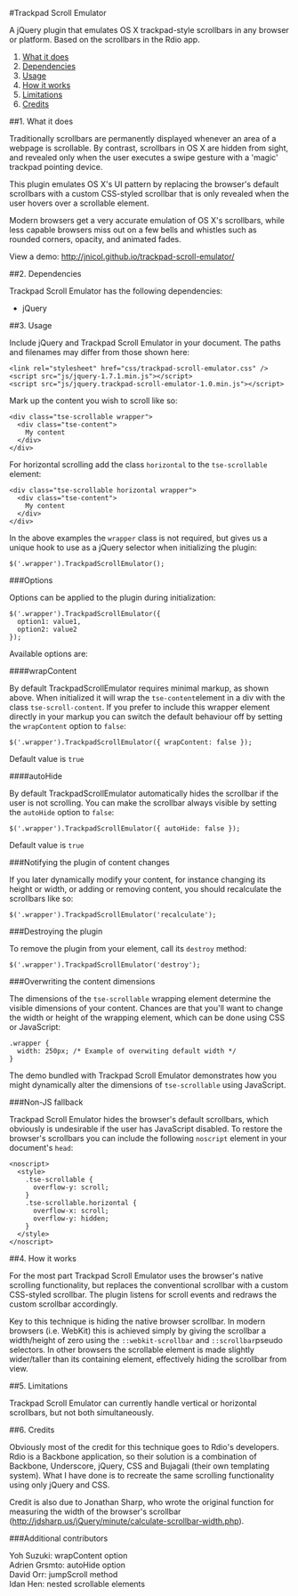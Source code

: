 #Trackpad Scroll Emulator

A jQuery plugin that emulates OS X trackpad-style scrollbars in any browser or platform. Based on the scrollbars in the Rdio app.

1. [What it does](#1-what-it-does)
2. [Dependencies](#2-dependencies)
3. [Usage](#3-usage)
4. [How it works](#4-how-it-works)
5. [Limitations](#5-limitations)
6. [Credits](#6-credits)

##1. What it does

Traditionally scrollbars are permanently displayed whenever an area of a webpage is scrollable. By contrast, scrollbars in OS X are hidden from sight, and revealed only when the user executes a swipe gesture with a 'magic' trackpad pointing device.

This plugin emulates OS X's UI pattern by replacing the browser's default scrollbars with a custom CSS-styled scrollbar that is only revealed when the user hovers over a scrollable element.

Modern browsers get a very accurate emulation of OS X's scrollbars, while less capable browsers miss out on a few bells and whistles such as rounded corners, opacity, and animated fades.

View a demo: http://jnicol.github.io/trackpad-scroll-emulator/

##2. Dependencies

Trackpad Scroll Emulator has the following dependencies:

- jQuery

##3. Usage

Include jQuery and Trackpad Scroll Emulator in your document. The paths and filenames may differ from those shown here:

    <link rel="stylesheet" href="css/trackpad-scroll-emulator.css" />
    <script src="js/jquery-1.7.1.min.js"></script>
    <script src="js/jquery.trackpad-scroll-emulator-1.0.min.js"></script>

Mark up the content you wish to scroll like so:

    <div class="tse-scrollable wrapper">
      <div class="tse-content">
        My content
      </div>
    </div>

For horizontal scrolling add the class `horizontal` to the `tse-scrollable` element:

    <div class="tse-scrollable horizontal wrapper">
      <div class="tse-content">
        My content
      </div>
    </div>

In the above examples the `wrapper` class is not required, but gives us a unique hook to use as a jQuery selector when initializing the plugin:

    $('.wrapper').TrackpadScrollEmulator();

###Options

Options can be applied to the plugin during initialization:

    $('.wrapper').TrackpadScrollEmulator({
      option1: value1,
      option2: value2
    });

Available options are:

####wrapContent

By default TrackpadScrollEmulator requires minimal markup, as shown above. When initialized it will wrap the `tse-content`element in a div with the class `tse-scroll-content`. If you prefer to include this wrapper element directly in your markup you can switch the default behaviour off by setting the `wrapContent` option to `false`:

    $('.wrapper').TrackpadScrollEmulator({ wrapContent: false });

Default value is `true`

####autoHide

By default TrackpadScrollEmulator automatically hides the scrollbar if the user is not scrolling. You can make the scrollbar always visible by setting the `autoHide` option to `false`:

    $('.wrapper').TrackpadScrollEmulator({ autoHide: false });

Default value is `true`

###Notifying the plugin of content changes

If you later dynamically modify your content, for instance changing its height or width, or adding or removing content, you should recalculate the scrollbars like so:

    $('.wrapper').TrackpadScrollEmulator('recalculate');

###Destroying the plugin

To remove the plugin from your element, call its `destroy` method:

    $('.wrapper').TrackpadScrollEmulator('destroy');

###Overwriting the content dimensions

The dimensions of the `tse-scrollable` wrapping element determine the visible dimensions of your content. Chances are that you'll want to change the width or height of the wrapping element, which can be done using CSS or JavaScript:

    .wrapper {
      width: 250px; /* Example of overwiting default width */
    }

The demo bundled with Trackpad Scroll Emulator demonstrates how you might dynamically alter the dimensions of `tse-scrollable` using JavaScript.

###Non-JS fallback

Trackpad Scroll Emulator hides the browser's default scrollbars, which obviously is undesirable if the user has JavaScript disabled. To restore the browser's scrollbars you can include the following `noscript` element in your document's `head`:

    <noscript>
      <style>
        .tse-scrollable {
          overflow-y: scroll;
        }
        .tse-scrollable.horizontal {
          overflow-x: scroll;
          overflow-y: hidden;
        }
      </style>
    </noscript>

##4. How it works

For the most part Trackpad Scroll Emulator uses the browser's native scrolling functionality, but replaces the conventional scrollbar with a custom CSS-styled scrollbar. The plugin listens for scroll events and redraws the custom scrollbar accordingly.

Key to this technique is hiding the native browser scrollbar. In modern browsers (i.e. WebKit) this is achieved simply by giving the scrollbar a width/height of zero using the `::webkit-scrollbar` and `::scrollbar`pseudo selectors. In other browsers the scrollable element is made slightly wider/taller than its containing element, effectively hiding the scrollbar from view.

##5. Limitations

Trackpad Scroll Emulator can currently handle vertical or horizontal scrollbars, but not both simultaneously.

##6. Credits

Obviously most of the credit for this technique goes to Rdio's developers. Rdio is a Backbone application, so their solution is a combination of Backbone, Underscore, jQuery, CSS and Bujagali (their own templating system). What I have done is to recreate the same scrolling functionality using only jQuery and CSS.

Credit is also due to Jonathan Sharp, who wrote the original function for measuring the width of the browser's scrollbar (http://jdsharp.us/jQuery/minute/calculate-scrollbar-width.php).

###Additional contributors

Yoh Suzuki: wrapContent option  
Adrien Grsmto: autoHide option  
David Orr: jumpScroll method  
Idan Hen: nested scrollable elements  
